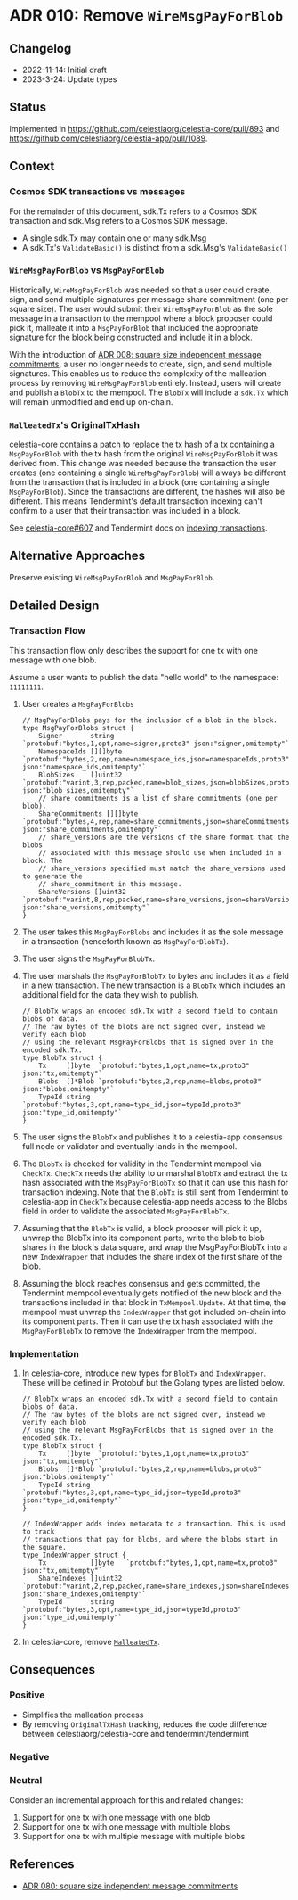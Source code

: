# ADR 010: Remove `WireMsgPayForBlob`

## Changelog

- 2022-11-14: Initial draft
- 2023-3-24: Update types

## Status

Implemented in https://github.com/celestiaorg/celestia-core/pull/893 and https://github.com/celestiaorg/celestia-app/pull/1089.

## Context

### Cosmos SDK transactions vs messages

For the remainder of this document, sdk.Tx refers to a Cosmos SDK transaction and sdk.Msg refers to a Cosmos SDK message.

- A single sdk.Tx may contain one or many sdk.Msg
- A sdk.Tx's `ValidateBasic()` is distinct from a sdk.Msg's `ValidateBasic()`

### `WireMsgPayForBlob` vs `MsgPayForBlob`

Historically, `WireMsgPayForBlob` was needed so that a user could create, sign, and send multiple signatures per message share commitment (one per square size). The user would submit their `WireMsgPayForBlob` as the sole message in a transaction to the mempool where a block proposer could pick it, malleate it into a `MsgPayForBlob` that included the appropriate signature for the block being constructed and include it in a block.

With the introduction of [ADR 008: square size independent message commitments](./adr-008-square-size-independent-message-commitments.md), a user no longer needs to create, sign, and send multiple signatures. This enables us to reduce the complexity of the malleation process by removing `WireMsgPayForBlob` entirely. Instead, users will create and publish a `BlobTx` to the mempool. The `BlobTx` will include a `sdk.Tx` which will remain unmodified and end up on-chain.

### `MalleatedTx`'s OriginalTxHash

celestia-core contains a patch to replace the tx hash of a tx containing a `MsgPayForBlob` with the tx hash from the original `WireMsgPayForBlob` it was derived from. This change was needed because the transaction the user creates (one containing a single `WireMsgPayForBlob`) will always be different from the transaction that is included in a block (one containing a single `MsgPayForBlob`). Since the transactions are different, the hashes will also be different. This means Tendermint's default transaction indexing can't confirm to a user that their transaction was included in a block.

See [celestia-core#607](https://github.com/celestiaorg/celestia-core/pull/607) and Tendermint docs on [indexing transactions](https://docs.tendermint.com/v0.34/app-dev/indexing-transactions.html).

## Alternative Approaches

Preserve existing `WireMsgPayForBlob` and `MsgPayForBlob`.


## Detailed Design

### Transaction Flow

This transaction flow only describes the support for one tx with one message with one blob.

Assume a user wants to publish the data "hello world" to the namespace: `11111111`.

1. User creates a `MsgPayForBlobs`

    ```golang
    // MsgPayForBlobs pays for the inclusion of a blob in the block.
    type MsgPayForBlobs struct {
        Signer       string   `protobuf:"bytes,1,opt,name=signer,proto3" json:"signer,omitempty"`
        NamespaceIds [][]byte `protobuf:"bytes,2,rep,name=namespace_ids,json=namespaceIds,proto3" json:"namespace_ids,omitempty"`
        BlobSizes    []uint32 `protobuf:"varint,3,rep,packed,name=blob_sizes,json=blobSizes,proto3" json:"blob_sizes,omitempty"`
        // share_commitments is a list of share commitments (one per blob).
        ShareCommitments [][]byte `protobuf:"bytes,4,rep,name=share_commitments,json=shareCommitments,proto3" json:"share_commitments,omitempty"`
        // share_versions are the versions of the share format that the blobs
        // associated with this message should use when included in a block. The
        // share_versions specified must match the share_versions used to generate the
        // share_commitment in this message.
        ShareVersions []uint32 `protobuf:"varint,8,rep,packed,name=share_versions,json=shareVersions,proto3" json:"share_versions,omitempty"`
    }
    ```

2. The user takes this `MsgPayForBlobs` and includes it as the sole message in a transaction (henceforth known as `MsgPayForBlobTx`).
3. The user signs the `MsgPayForBlobTx`.
4. The user marshals the `MsgPayForBlobTx` to bytes and includes it as a field in a new transaction. The new transaction is a `BlobTx` which includes an additional field for the data they wish to publish.

    ```golang
    // BlobTx wraps an encoded sdk.Tx with a second field to contain blobs of data.
    // The raw bytes of the blobs are not signed over, instead we verify each blob
    // using the relevant MsgPayForBlobs that is signed over in the encoded sdk.Tx.
    type BlobTx struct {
        Tx     []byte  `protobuf:"bytes,1,opt,name=tx,proto3" json:"tx,omitempty"`
        Blobs  []*Blob `protobuf:"bytes,2,rep,name=blobs,proto3" json:"blobs,omitempty"`
        TypeId string  `protobuf:"bytes,3,opt,name=type_id,json=typeId,proto3" json:"type_id,omitempty"`
    }
    ```

5. The user signs the `BlobTx` and publishes it to a celestia-app consensus full node or validator and eventually lands in the mempool.
6. The `BlobTx` is checked for validity in the Tendermint mempool via `CheckTx`. `CheckTx` needs the ability to unmarshal `BlobTx` and extract the tx hash associated with the `MsgPayForBlobTx` so that it can use this hash for transaction indexing. Note that the `BlobTx` is still sent from Tendermint to celestia-app in `CheckTx` because celestia-app needs access to the Blobs field in order to validate the associated `MsgPayForBlobTx`.
7. Assuming that the `BlobTx` is valid, a block proposer will pick it up, unwrap the BlobTx into its component parts, write the blob to blob shares in the block's data square, and wrap the MsgPayForBlobTx into a new `IndexWrapper` that includes the share index of the first share of the blob.
8. Assuming the block reaches consensus and gets committed, the Tendermint mempool eventually gets notified of the new block and the transactions included in that block in `TxMempool.Update`. At that time, the mempool must unwrap the `IndexWrapper` that got included on-chain into its component parts. Then it can use the tx hash associated with the `MsgPayForBlobTx` to remove the `IndexWrapper` from the mempool.

### Implementation

1. In celestia-core, introduce new types for `BlobTx` and `IndexWrapper`. These will be defined in Protobuf but the Golang types are listed below.

    ```golang
    // BlobTx wraps an encoded sdk.Tx with a second field to contain blobs of data.
    // The raw bytes of the blobs are not signed over, instead we verify each blob
    // using the relevant MsgPayForBlobs that is signed over in the encoded sdk.Tx.
    type BlobTx struct {
        Tx     []byte  `protobuf:"bytes,1,opt,name=tx,proto3" json:"tx,omitempty"`
        Blobs  []*Blob `protobuf:"bytes,2,rep,name=blobs,proto3" json:"blobs,omitempty"`
        TypeId string  `protobuf:"bytes,3,opt,name=type_id,json=typeId,proto3" json:"type_id,omitempty"`
    }

    // IndexWrapper adds index metadata to a transaction. This is used to track
    // transactions that pay for blobs, and where the blobs start in the square.
    type IndexWrapper struct {
        Tx           []byte   `protobuf:"bytes,1,opt,name=tx,proto3" json:"tx,omitempty"`
        ShareIndexes []uint32 `protobuf:"varint,2,rep,packed,name=share_indexes,json=shareIndexes,proto3" json:"share_indexes,omitempty"`
        TypeId       string   `protobuf:"bytes,3,opt,name=type_id,json=typeId,proto3" json:"type_id,omitempty"`
    }
    ```

2. In celestia-core, remove [`MalleatedTx`](https://github.com/celestiaorg/celestia-core/blob/b7a7c1ab37fde91f9687b5c1c4766119e7b71db5/proto/tendermint/types/types.pb.go#L1468).


## Consequences

### Positive

- Simplifies the malleation process
- By removing `OriginalTxHash` tracking, reduces the code difference between celestiaorg/celestia-core and tendermint/tendermint

### Negative

### Neutral

Consider an incremental approach for this and related changes:

1. Support for one tx with one message with one blob
1. Support for one tx with one message with multiple blobs
1. Support for one tx with multiple message with multiple blobs

## References

- [ADR 080: square size independent message commitments](./adr-008-square-size-independent-message-commitments.md)
